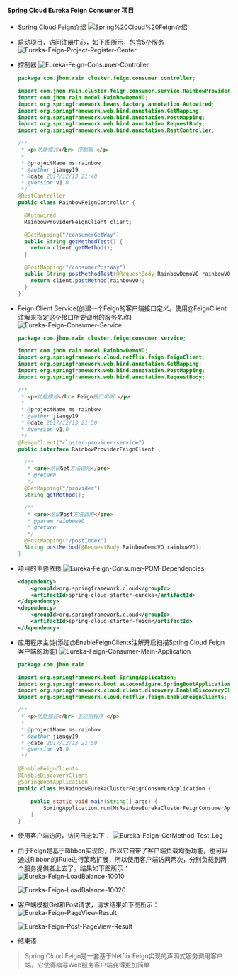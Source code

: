 #### Spring Cloud Eureka Feign Consumer 项目
* Spring Cloud Feign介绍
![Spring%20Cloud%20Feign介绍](./photos/Spring%20Cloud%20Feign介绍.png)

* 启动项目，访问注册中心，如下图所示，包含5个服务
    ![Eureka-Feign-Project-Register-Center](./photos/Eureka-Feign-Project-Register-Center.png)
* 控制器
    ![Eureka-Feign-Consumer-Controller](./photos/Eureka-Feign-Consumer-Controller.png)
    ```java
    package com.jhon.rain.cluster.feign.consumer.controller;
    
    import com.jhon.rain.cluster.feign.consumer.service.RainbowProviderFeignClient;
    import com.jhon.rain.model.RainbowDemoVO;
    import org.springframework.beans.factory.annotation.Autowired;
    import org.springframework.web.bind.annotation.GetMapping;
    import org.springframework.web.bind.annotation.PostMapping;
    import org.springframework.web.bind.annotation.RequestBody;
    import org.springframework.web.bind.annotation.RestController;
    
    /**
     * <p>功能描述</br> 控制器 </p>
     *
     * @projectName ms-rainbow
     * @author jiangy19
     * @date 2017/12/13 21:48
     * @version v1.0
     */
    @RestController
    public class RainbowFeignController {
    
      @Autowired
      RainbowProviderFeignClient client;
    
      @GetMapping("/consumerGetWay")
      public String getMethodTest() {
        return client.getMethod();
      }
    
      @PostMapping("/consumerPostWay")
      public String postMethodTest(@RequestBody RainbowDemoVO rainbowVO) {
        return client.postMethod(rainbowVO);
      }
    }
    ```
* Feign Client Service(创建一个Feign的客户端接口定义。使用@FeignClient注解来指定这个接口所要调用的服务名称)
    ![Eureka-Feign-Consumer-Service](./photos/Eureka-Feign-Consumer-Service.png)
    ```java
    package com.jhon.rain.cluster.feign.consumer.service;
    
    import com.jhon.rain.model.RainbowDemoVO;
    import org.springframework.cloud.netflix.feign.FeignClient;
    import org.springframework.web.bind.annotation.GetMapping;
    import org.springframework.web.bind.annotation.PostMapping;
    import org.springframework.web.bind.annotation.RequestBody;
    
    /**
     * <p>功能描述</br> Feign接口申明 </p>
     *
     * @projectName ms-rainbow
     * @author jiangy19
     * @date 2017/12/13 21:50
     * @version v1.0
     */
    @FeignClient("cluster-provider-service")
    public interface RainbowProviderFeignClient {
    
      /**
       * <pre>测试Get方法调用</pre>
       * @return
       */
      @GetMapping("/provider")
      String getMethod();
    
      /**
       * <pre>测试Post方法调用</pre>
       * @param rainbowVO
       * @return
       */
      @PostMapping("/postIndex")
      String postMethod(@RequestBody RainbowDemoVO rainbowVO);
    }
    ```
* 项目的主要依赖
    ![Eureka-Feign-Consumer-POM-Dependencies](./photos/Eureka-Feign-Consumer-POM-Dependencies.png)
    ```xml
    <dependency>
        <groupId>org.springframework.cloud</groupId>
        <artifactId>spring-cloud-starter-eureka</artifactId>
    </dependency>
    <dependency>
        <groupId>org.springframework.cloud</groupId>
        <artifactId>spring-cloud-starter-feign</artifactId>
    </dependency>
    ```
* 应用程序主类(添加@EnableFeignClients注解开启扫描Spring Cloud Feign客户端的功能)
    ![Eureka-Feign-Consumer-Main-Application](./photos/Eureka-Feign-Consumer-Main-Application.png)
    ```java
    package com.jhon.rain;
    
    import org.springframework.boot.SpringApplication;
    import org.springframework.boot.autoconfigure.SpringBootApplication;
    import org.springframework.cloud.client.discovery.EnableDiscoveryClient;
    import org.springframework.cloud.netflix.feign.EnableFeignClients;
    
    /**
     * <p>功能描述</br> 主应用程序 </p>
     *
     * @projectName ms-rainbow
     * @author jiangy19
     * @date 2017/12/13 21:50
     * @version v1.0
     */
    
    @EnableFeignClients
    @EnableDiscoveryClient
    @SpringBootApplication
    public class MsRainbowEurekaClusterFeignConsumerApplication {
    
        public static void main(String[] args) {
            SpringApplication.run(MsRainbowEurekaClusterFeignConsumerApplication.class, args);
        }
    }
    ```
    
* 使用客户端访问，访问日志如下：
    ![Eureka-Feign-GetMethod-Test-Log](./photos/Eureka-Feign-GetMethod-Test-Log.png)

* 由于Feign是基于Ribbon实现的，所以它自带了客户端负载均衡功能，也可以通过Ribbon的IRule进行策略扩展，所以使用客户端访问两次，分别负载到两个服务提供者上去了，结果如下图所示：
    ![Eureka-Feign-LoadBalance-10010](./photos/Eureka-Feign-LoadBalance-10010.png)

    ![Eureka-Feign-LoadBalance-10020](./photos/Eureka-Feign-LoadBalance-10020.png)

* 客户端模拟Get和Post请求，请求结果如下图所示：
    ![Eureka-Feign-PageView-Result](./photos/Eureka-Feign-PageView-Result.png)

    ![Eureka-Feign-Post-PageView-Result](./photos/Eureka-Feign-Post-PageView-Result.png)
    
* 结束语
> Spring Cloud Feign是一套基于Netflix Feign实现的声明式服务调用客户端。它使得编写Web服务客户端变得更加简单